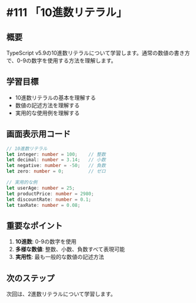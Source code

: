 # #111 「10進数リテラル」

## 概要
TypeScript v5.9の10進数リテラルについて学習します。通常の数値の書き方で、0-9の数字を使用する方法を理解します。

## 学習目標
- 10進数リテラルの基本を理解する
- 数値の記述方法を理解する
- 実用的な使用例を理解する

## 画面表示用コード

```typescript
// 10進数リテラル
let integer: number = 100;    // 整数
let decimal: number = 3.14;   // 小数
let negative: number = -50;   // 負数
let zero: number = 0;         // ゼロ

// 実用的な例
let userAge: number = 25;
let productPrice: number = 2980;
let discountRate: number = 0.1;
let taxRate: number = 0.08;
```

## 重要なポイント
1. **10進数**: 0-9の数字を使用
2. **多様な数値**: 整数、小数、負数すべて表現可能
3. **実用性**: 最も一般的な数値の記述方法

## 次のステップ
次回は、2進数リテラルについて学習します。